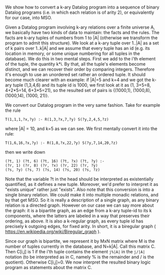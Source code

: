 We show how to convert a k-ary Datalog program into a sequence of binary Datalog
programs (i.e. in which each relation is of arity 2), or equivalently for our
case, into MSO.

Given a Datalog program involving k-ary relations over a finite universe A, we
basically have two kinds of data to maintain: the facts and the rules. The facts
are k-ary tuples of numbers from 1 to |A| (otherwise we transform the program
to admit this structure). We look at a k-ary tuple over 1..|A| as a set of
k pairs over 1..k|A| and we assume that every tuple has an id (e.g. its location
in memory, or some unique numbering for all tuples in the database). We do this
in two mental steps. First we add to the i'th element of the tuple, the quantity
k\*i. By that, all the tuple's elements become distinct, and we can recover their
order by comparing integers. Therefore it's enough to use an unordered set rather
an ordered tuple. It should become much clearer with an example: if |A|=5 and k=4
and we got the k-ary tuple (1,3,4,6) and its tuple id is 1000, we first look at
it as (1, 3+5=8, 4+2\*5=14, 6+3\*5=21), so the resulted set of pairs is
{(1000,1), (1000,8), (1000,14), (1000, 21)}.

We convert our Datalog program in the very same fashion. Take for example
the rule

	T(1,1,1,?x,?y) :- R(1,3,?x,7,?y) S(?y,2,4,5,?z)

where |A| = 10, and k=5 as we can see. We first mentally convert it into the
rule:

	T(1,6,16,?x,?y) :- R(1,8,?x,22,?y) S(?y,7,14,20,?z)

then we write down

	(?t, 1) (?t, 6) (?t, 16) (?t, ?x) (?t, ?y) :-
	(?r, 1) (?r, 8) (?r, ?x) (?r, 22) (?r, ?y)
	(?s, ?y) (?s, 7) (?s, 14) (?s, 20) (?s, ?z)

Note that the variable ?t in the head should be interpreted as existentially
quantified, as it defines a new tuple. Moreover, we'd prefer to interpret it as
"exists unique" rather just "exists". Also note that this conversion is into a
single binary relation. We could make it into multiple monadic relations, and by
that get MSO. So it is really a description of a single graph, as any binary
relation is a directed graph. However on our case we can say more about the graph:
it is a bipartite graph, as an edge from a k-ary tuple-id to its k components,
where the latters are labeled in a way that preserves their ordering, as above.
It is also a k-regular graph, as every tuple id has precisely k outgoing edges,
for fixed arity. In short, it is a biregular graph
( https://en.wikipedia.org/wiki/Biregular_graph ).

Since our graph is bipartite, we represent it by MxN matrix where M is the number
of tuples currently in the database, and N=k|A|. Call this matrix C. Then C[i,j]
is 1 if the i'th tuple contains the element `j%|A|` in the `j/|A|` notation (to
be interpreted as in C, namely % is the remainder and / is the quotient).
Otherwise C[i,j]=0. We now interpret the resulted binary logic program
as statements about the matrix C.


